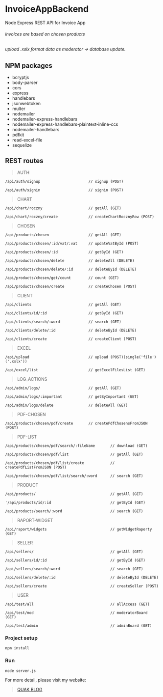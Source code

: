 # InvoiceAppBackend
Node Express REST API for Invoice App 

###### invoices are based on chosen products 
###### upload .xslx format data as moderator &rarr; database update.


## NPM packages

* bcryptjs
* body-parser
* cors
* express
* handlebars
* jsonwebtoken
* multer
* nodemailer
* nodemailer-express-handlebars
* nodemailer-express-handlebars-plaintext-inline-ccs
* nodemailer-handlebars
* pdfkit
* read-excel-file
* sequelize


## REST routes


> AUTH
```
/api/auth/signup                      // signup (POST)
```
```
/api/auth/signin                      // signin (POST)
```


> CHART
```
/api/chart/roczny                     // getAll (GET)
```
```
/api/chart/roczny/create              // createChartRocznyRow (POST)
```


> CHOSEN
```
/api/products/chosen                  // getAll (GET)
```
```
/api/products/chosen/:id/vat/:vat     // updateVatById (POST)
```
```
/api/products/chosen/:id              // getById (GET)
```
```
/api/products/chosen/delete           // deleteAll (DELETE)
```
```
/api/products/chosen/delete/:id       // deleteById (DELETE)
```
```
/api/products/chosen/get/count        // count (GET)
```
```
/api/products/chosen/create           // createChosen (POST)
```


> CLIENT
```
/api/clients                          // getAll (GET)
```
```
/api/clients/id/:id                   // getById (GET)
```
```
/api/clients/search/:word             // search (GET)
```
```
/api/clients/delete/:id               // deleteById (DELETE)
```
```
/api/clients/create                   // createClient (POST)
```


> EXCEL
```
/api/upload                           // upload (POST)(single('file')('.xslx'))
```
```
/api/excel/list                       // getExcelFilesList (GET)
```


> LOG_ACTIONS
```
/api/admin/logs/                      // getAll (GET)
```
```
/api/admin/logs/:important            // getByImportant (GET)
```
```
/api/admin/logs/delete                // deleteAll (GET)
```


> PDF-CHOSEN
```
/api/products/chosen/pdf/create       // createPdfChosensFromJSON (POST)
```


> PDF-LIST
```
/api/products/chosen/pdf/search/:fileName       // download (GET)
```
```
/api/products/chosen/pdf/list                   // getAll (GET)
```
```
/api/products/chosen/pdf/list/create            // createPdfListFromJSON (POST)
```
```
/api/products/chosen/pdf/list/search/:word      // search (GET)
```


> PRODUCT
```
/api/products/                                  // getAll (GET)
```
```
'/api/products/id/:id                           // getById (GET)
```
```
/api/products/search/:word                      // search (GET)
```


> RAPORT-WIDGET
```
/api/raport/widgets                             // getWidgetRaporty (GET)
```


> SELLER
```
/api/sellers/                                   // getAll (GET)
```
```
/api/sellers/id/:id                             // getById (GET)
```
```
/api/sellers/search/:word                       // search (GET)
```
```
/api/sellers/delete/:id                         // deleteById (DELETE)
```
```
/api/sellers/create                             // createSeller (POST)
```


> USER
```
/api/test/all                                   // allAccess (GET)
```
```
/api/test/mod                                   // moderatorBoard (GET)
```
```
/api/test/admin                                 // adminBoard (GET)
```


### Project setup
```
npm install
```

### Run
```
node server.js
```

For more detail, please visit my website:
> [QUAK BLOG](http://quak.com.pl)
